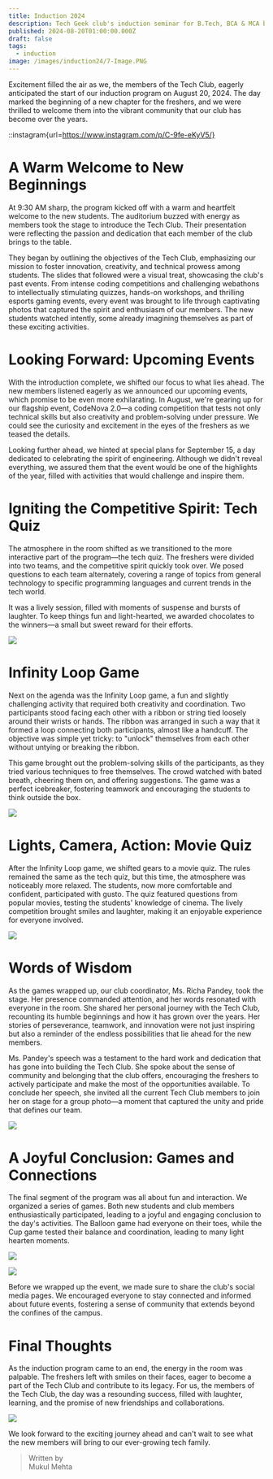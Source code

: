 ```yaml
---
title: Induction 2024
description: Tech Geek club's induction seminar for B.Tech, BCA & MCA batch of 2024 joining.
published: 2024-08-20T01:00:00.000Z
draft: false
tags:
  - induction
image: /images/induction24/7-Image.PNG
---
```


Excitement filled the air as we, the members of the Tech Club, eagerly
anticipated the start of our induction program on August 20, 2024. The day
marked the beginning of a new chapter for the freshers, and we were thrilled to
welcome them into the vibrant community that our club has become over the years.

::instagram{url=https://www.instagram.com/p/C-9fe-eKyV5/}

# A Warm Welcome to New Beginnings

At 9:30 AM sharp, the program kicked off with a warm and heartfelt welcome to
the new students. The auditorium buzzed with energy as members took the stage to
introduce the Tech Club. Their presentation were reflecting the passion and
dedication that each member of the club brings to the table.

They began by outlining the objectives of the Tech Club, emphasizing our mission
to foster innovation, creativity, and technical prowess among students. The
slides that followed were a visual treat, showcasing the club's past events.
From intense coding competitions and challenging webathons to intellectually
stimulating quizzes, hands-on workshops, and thrilling esports gaming events,
every event was brought to life through captivating photos that captured the
spirit and enthusiasm of our members. The new students watched intently, some
already imagining themselves as part of these exciting activities.

# Looking Forward: Upcoming Events

With the introduction complete, we shifted our focus to what lies ahead. The new
members listened eagerly as we announced our upcoming events, which promise to
be even more exhilarating. In August, we're gearing up for our flagship event,
CodeNova 2.0—a coding competition that tests not only technical skills but also
creativity and problem-solving under pressure. We could see the curiosity and
excitement in the eyes of the freshers as we teased the details.

Looking further ahead, we hinted at special plans for September 15, a day
dedicated to celebrating the spirit of engineering. Although we didn't reveal
everything, we assured them that the event would be one of the highlights of the
year, filled with activities that would challenge and inspire them.

# Igniting the Competitive Spirit: Tech Quiz

The atmosphere in the room shifted as we transitioned to the more interactive
part of the program—the tech quiz. The freshers were divided into two teams, and
the competitive spirit quickly took over. We posed questions to each team
alternately, covering a range of topics from general technology to specific
programming languages and current trends in the tech world.

It was a lively session, filled with moments of suspense and bursts of laughter.
To keep things fun and light-hearted, we awarded chocolates to the winners—a
small but sweet reward for their efforts.

![](/images/induction24/IMG_4692.jpg)

# Infinity Loop Game

Next on the agenda was the Infinity Loop game, a fun and slightly challenging
activity that required both creativity and coordination. Two participants stood
facing each other with a ribbon or string tied loosely around their wrists or
hands. The ribbon was arranged in such a way that it formed a loop connecting
both participants, almost like a handcuff. The objective was simple yet tricky:
to "unlock" themselves from each other without untying or breaking the ribbon.

This game brought out the problem-solving skills of the participants, as they
tried various techniques to free themselves. The crowd watched with bated
breath, cheering them on, and offering suggestions. The game was a perfect
icebreaker, fostering teamwork and encouraging the students to think outside the
box.

![](/images/induction24/5-Image.PNG)

# Lights, Camera, Action: Movie Quiz

After the Infinity Loop game, we shifted gears to a movie quiz. The rules
remained the same as the tech quiz, but this time, the atmosphere was noticeably
more relaxed. The students, now more comfortable and confident, participated
with gusto. The quiz featured questions from popular movies, testing the
students' knowledge of cinema. The lively competition brought smiles and
laughter, making it an enjoyable experience for everyone involved.

![](/images/induction24/6-Image.PNG)

# Words of Wisdom

As the games wrapped up, our club coordinator, Ms. Richa Pandey, took the stage.
Her presence commanded attention, and her words resonated with everyone in the
room. She shared her personal journey with the Tech Club, recounting its humble
beginnings and how it has grown over the years. Her stories of perseverance,
teamwork, and innovation were not just inspiring but also a reminder of the
endless possibilities that lie ahead for the new members.

Ms. Pandey's speech was a testament to the hard work and dedication that has
gone into building the Tech Club. She spoke about the sense of community and
belonging that the club offers, encouraging the freshers to actively participate
and make the most of the opportunities available. To conclude her speech, she
invited all the current Tech Club members to join her on stage for a group
photo—a moment that captured the unity and pride that defines our team.

![](/images/induction24/1-Image.PNG)

# A Joyful Conclusion: Games and Connections

The final segment of the program was all about fun and interaction. We organized
a series of games. Both new students and club members enthusiastically
participated, leading to a joyful and engaging conclusion to the day's
activities. The Balloon game had everyone on their toes, while the Cup game
tested their balance and coordination, leading to many light hearten moments.

![](/images/induction24/2-Image.PNG)

![](/images/induction24/IMG_5111.jpg)

Before we wrapped up the event, we made sure to share the club's social media
pages. We encouraged everyone to stay connected and informed about future
events, fostering a sense of community that extends beyond the confines of the
campus.

# Final Thoughts

As the induction program came to an end, the energy in the room was palpable.
The freshers left with smiles on their faces, eager to become a part of the Tech
Club and contribute to its legacy. For us, the members of the Tech Club, the day
was a resounding success, filled with laughter, learning, and the promise of new
friendships and collaborations.

![](/images/induction24/3-Image.PNG)

We look forward to the exciting journey ahead and can't wait to see what the new
members will bring to our ever-growing tech family.

> Written by\
> Mukul Mehta
